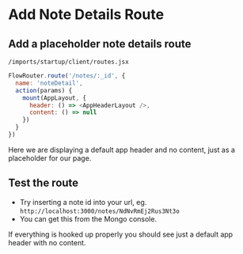 # Add Note Details Route


## Add a placeholder note details route

``` /imports/startup/client/routes.jsx ```

```js
FlowRouter.route('/notes/:_id', {
  name: 'noteDetail',
  action(params) {
    mount(AppLayout, {
      header: () => <AppHeaderLayout />,
      content: () => null
    })
  }
})
```

Here we are displaying a default app header and no content, just as a placeholder for our page.


## Test the route

- Try inserting a note id into your url, eg. ``` http://localhost:3000/notes/NdNvRmEj2Rus3Nt3o ```
-  You can get this from the Mongo console.

If everything is hooked up properly you should see just a default app header with no content.